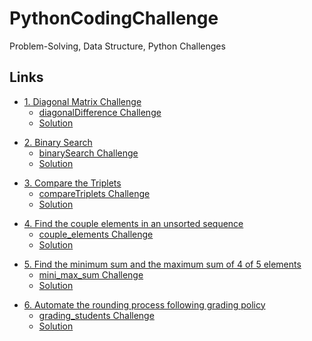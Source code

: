 # PythonCodingChallenge
Problem-Solving, Data Structure, Python Challenges


## Links  
<!-- TOC -->
- [1. Diagonal Matrix Challenge]()   
    - [diagonalDifference Challenge](https://www.hackerrank.com/challenges/diagonal-difference/problem)  
    - [Solution](diagonalDifference.py)
<!-- /TOC -->
<!-- TOC -->
- [2. Binary Search]()   
    - [binarySearch Challenge](https://www.interviewbit.com/courses/programming/topics/binary-search/)  
    - [Solution](binarySearch.py)
<!-- /TOC -->
<!-- TOC -->
- [3. Compare the Triplets]()   
    - [compareTriplets Challenge](https://www.hackerrank.com/challenges/compare-the-triplets/problem?h_r=profile)  
    - [Solution](compareTriplets.py)
<!-- /TOC -->
<!-- TOC -->
- [4. Find the couple elements in an unsorted sequence]()   
    - [couple_elements Challenge](https://twitter.com/darajischool/status/1446452504355557377)  
    - [Solution](couple_elements.py)
<!-- /TOC -->
<!-- TOC -->
- [5. Find the minimum sum and the maximum sum of 4 of 5 elements ]()
    - [mini_max_sum Challenge](https://www.hackerrank.com/challenges/mini-max-sum/problem)  
    - [Solution](mini_max_sum.py)
<!-- /TOC -->
<!-- TOC -->
- [6. Automate the rounding process following grading policy]()
    - [grading_students Challenge](https://www.hackerrank.com/challenges/grading/problem)  
    - [Solution](grading_students.py)
<!-- /TOC -->

